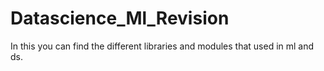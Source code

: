 # Datascience_Ml_Revision
In this you can find the different libraries and modules that used in ml and ds.
